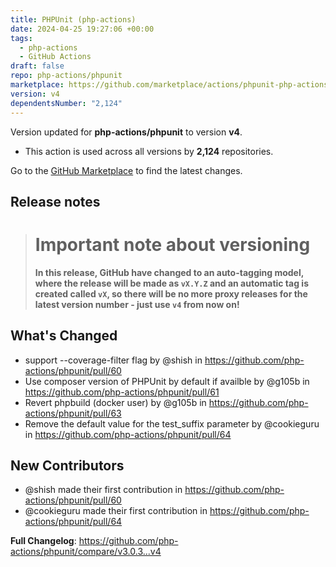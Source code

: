 ```yaml
---
title: PHPUnit (php-actions)
date: 2024-04-25 19:27:06 +00:00
tags:
  - php-actions
  - GitHub Actions
draft: false
repo: php-actions/phpunit
marketplace: https://github.com/marketplace/actions/phpunit-php-actions
version: v4
dependentsNumber: "2,124"
---
```



Version updated for **php-actions/phpunit** to version **v4**.
- This action is used across all versions by **2,124** repositories.

Go to the [GitHub Marketplace](https://github.com/marketplace/actions/phpunit-php-actions) to find the latest changes.

## Release notes

> # Important note about versioning
>
> **In this release, GitHub have changed to an auto-tagging model, where the release will be made as `vX.Y.Z` and an automatic tag is created called `vX`, so there will be no more proxy releases for the latest version number - just use `v4` from now on!**

## What's Changed
* support --coverage-filter flag by @shish in https://github.com/php-actions/phpunit/pull/60
* Use composer version of PHPUnit by default if availble by @g105b in https://github.com/php-actions/phpunit/pull/61
* Revert phpbuild (docker user) by @g105b in https://github.com/php-actions/phpunit/pull/63
* Remove the default value for the test_suffix parameter by @cookieguru in https://github.com/php-actions/phpunit/pull/64

## New Contributors
* @shish made their first contribution in https://github.com/php-actions/phpunit/pull/60
* @cookieguru made their first contribution in https://github.com/php-actions/phpunit/pull/64

**Full Changelog**: https://github.com/php-actions/phpunit/compare/v3.0.3...v4
